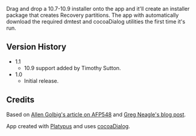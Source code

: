 Drag and drop a 10.7-10.9 installer onto the app and it'll create an installer package that creates Recovery partitions. The app with automatically download the required dmtest and cocoaDialog utilities the first time it's run.


Version History
---------------

* 1.1
    * 10.9 support added by Timothy Sutton.
* 1.0
    * Initial release.


Credits
-------

Based on [Allen Golbig's article on AFP548](http://afp548.com/2012/08/15/creating-a-10-8-recovery-hd-package-with-luggage/) and [Greg Neagle's blog post](http://managingosx.wordpress.com/2012/08/15/creating-recovery-partitions/).

App created with [Platypus](http://sveinbjorn.org/platypus) and uses [cocoaDialog](http://mstratman.github.com/cocoadialog/).
